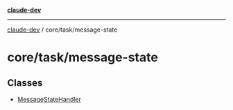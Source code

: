 [**claude-dev**](../../../README.md)

***

[claude-dev](../../../README.md) / core/task/message-state

# core/task/message-state

## Classes

- [MessageStateHandler](classes/MessageStateHandler.md)
